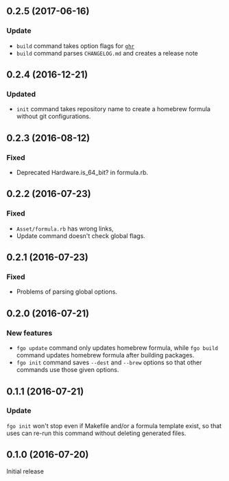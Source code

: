 ## 0.2.5 (2017-06-16)
### Update
- `build` command takes option flags for [`ghr`](http://tcnksm.github.io/ghr/)
- `build` command parses `CHANGELOG.md` and creates a release note


## 0.2.4 (2016-12-21)
### Updated
- `init` command takes repository name to create a homebrew formula without git configurations.


## 0.2.3 (2016-08-12)
### Fixed
- Deprecated Hardware.is_64_bit? in formula.rb.


## 0.2.2 (2016-07-23)
### Fixed
- `Asset/formula.rb` has wrong links,
- Update command doesn't check global flags.


## 0.2.1 (2016-07-23)
### Fixed
- Problems of parsing global options.


## 0.2.0 (2016-07-21)
### New features
- `fgo update` command only updates homebrew formula,
  while `fgo build` command updates homebrew formula after building packages.
- `fgo init` command saves `--dest` and `--brew` options
  so that other commands use those given options.


## 0.1.1 (2016-07-21)
### Update
`fgo init` won't stop even if Makefile and/or a formula template exist,
so that uses can re-run this command without deleting generated files.


## 0.1.0 (2016-07-20)
Initial release
